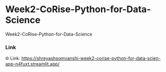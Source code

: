 # Week2-CoRise-Python-for-Data-Science
Week2-CoRise-Python-for-Data-Science

### Link
:globe_with_meridians: Link: https://shreyashsomvanshi-week2-corise-python-for-data-scien-app-n4fuxt.streamlit.app/
